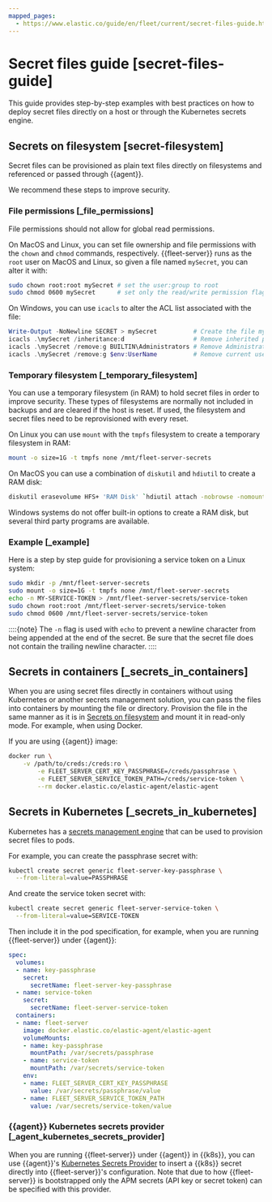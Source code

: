 ```yaml
---
mapped_pages:
  - https://www.elastic.co/guide/en/fleet/current/secret-files-guide.html
---
```


# Secret files guide [secret-files-guide]

This guide provides step-by-step examples with best practices on how to deploy secret files directly on a host or through the Kubernetes secrets engine.

## Secrets on filesystem [secret-filesystem]

Secret files can be provisioned as plain text files directly on filesystems and referenced or passed through {{agent}}.

We recommend these steps to improve security.

### File permissions [_file_permissions]

File permissions should not allow for global read permissions.

On MacOS and Linux, you can set file ownership and file permissions with the `chown` and `chmod` commands, respectively. {{fleet-server}} runs as the `root` user on MacOS and Linux, so given a file named `mySecret`, you can alter it with:

```sh
sudo chown root:root mySecret # set the user:group to root
sudo chmod 0600 mySecret      # set only the read/write permission flags for the user, clear group and global permissions.
```

On Windows, you can use `icacls` to alter the ACL list associated with the file:

```powershell
Write-Output -NoNewline SECRET > mySecret          # Create the file mySecret with the contents SECRET
icacls .\mySecret /inheritance:d                   # Remove inherited permissions from file
icacls .\mySecret /remove:g BUILTIN\Administrators # Remove Administrators group permissions
icacls .\mySecret /remove:g $env:UserName          # Remove current user's permissions
```


### Temporary filesystem [_temporary_filesystem]

You can use a temporary filesystem (in RAM) to hold secret files in order to improve security. These types of filesystems are normally not included in backups and are cleared if the host is reset. If used, the filesystem and secret files need to be reprovisioned with every reset.

On Linux you can use `mount` with the `tmpfs` filesystem to create a temporary filesystem in RAM:

```sh
mount -o size=1G -t tmpfs none /mnt/fleet-server-secrets
```

On MacOS you can use a combination of `diskutil` and `hdiutil` to create a RAM disk:

```sh
diskutil erasevolume HFS+ 'RAM Disk' `hdiutil attach -nobrowse -nomount ram://2097152`
```

Windows systems do not offer built-in options to create a RAM disk, but several third party programs are available.


### Example [_example]

Here is a step by step guide for provisioning a service token on a Linux system:

```sh
sudo mkdir -p /mnt/fleet-server-secrets
sudo mount -o size=1G -t tmpfs none /mnt/fleet-server-secrets
echo -n MY-SERVICE-TOKEN > /mnt/fleet-server-secrets/service-token
sudo chown root:root /mnt/fleet-server-secrets/service-token
sudo chmod 0600 /mnt/fleet-server-secrets/service-token
```

::::{note}
The `-n` flag is used with `echo` to prevent a newline character from being appended at the end of the secret. Be sure that the secret file does not contain the trailing newline character.
::::




## Secrets in containers [_secrets_in_containers]

When you are using secret files directly in containers without using Kubernetes or another secrets management solution, you can pass the files into containers by mounting the file or directory. Provision the file in the same manner as it is in [Secrets on filesystem](#secret-filesystem) and mount it in read-only mode. For example, when using Docker.

If you are using {{agent}} image:

```sh
docker run \
	-v /path/to/creds:/creds:ro \
        -e FLEET_SERVER_CERT_KEY_PASSPHRASE=/creds/passphrase \
        -e FLEET_SERVER_SERVICE_TOKEN_PATH=/creds/service-token \
        --rm docker.elastic.co/elastic-agent/elastic-agent
```


## Secrets in Kubernetes [_secrets_in_kubernetes]

Kubernetes has a [secrets management engine](https://kubernetes.io/docs/concepts/configuration/secret/) that can be used to provision secret files to pods.

For example, you can create the passphrase secret with:

```sh
kubectl create secret generic fleet-server-key-passphrase \
  --from-literal=value=PASSPHRASE
```

And create the service token secret with:

```sh
kubectl create secret generic fleet-server-service-token \
  --from-literal=value=SERVICE-TOKEN
```

Then include it in the pod specification, for example, when you are running {{fleet-server}} under {{agent}}:

```yaml
spec:
  volumes:
  - name: key-passphrase
    secret:
      secretName: fleet-server-key-passphrase
  - name: service-token
    secret:
      secretName: fleet-server-service-token
  containers:
  - name: fleet-server
    image: docker.elastic.co/elastic-agent/elastic-agent
    volumeMounts:
    - name: key-passphrase
      mountPath: /var/secrets/passphrase
    - name: service-token
      mountPath: /var/secrets/service-token
    env:
    - name: FLEET_SERVER_CERT_KEY_PASSPHRASE
      value: /var/secrets/passphrase/value
    - name: FLEET_SERVER_SERVICE_TOKEN_PATH
      value: /var/secrets/service-token/value
```

### {{agent}} Kubernetes secrets provider [_agent_kubernetes_secrets_provider]

When you are running {{fleet-server}} under {{agent}} in {{k8s}}, you can use {{agent}}'s [Kubernetes Secrets Provider](/reference/fleet/kubernetes_secrets-provider.md) to insert a {{k8s}} secret directly into {{fleet-server}}'s configuration. Note that due to how {{fleet-server}} is bootstrapped only the APM secrets (API key or secret token) can be specified with this provider.



